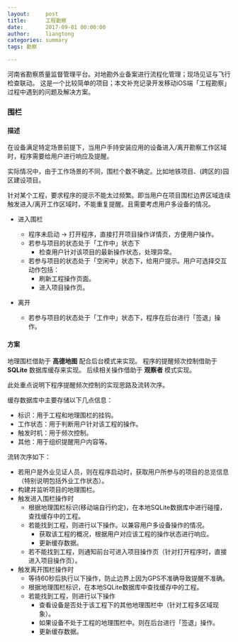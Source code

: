```yaml
---
layout:     post
title:      工程勘察
date:       2017-09-01 00:00:00
author:     liangtong
categories: summary
tags: 勘察

---
```

河南省勘察质量监督管理平台。对地勘外业备案进行流程化管理；现场见证与飞行检查联动。
这是一个比较简单的项目；本文补充记录开发移动iOS端「工程勘察」过程中遇到的问题及解决方案。

<!-- more -->

### 围栏

#### 描述

在设备满足特定场景前提下，当用户手持安装应用的设备进入/离开勘察工作区域时，程序需要给用户进行响应及提醒。

实际情况中，由于工作场景的不同，围栏个数不确定。比如地铁项目、(跨区的)园区建设项目。

针对某个工程，要求程序的提示不能太过频繁。即当用户在项目围栏边界区域连续触发进入/离开工作区域时，不能重复提醒。且需要考虑用户多设备的情况。

 + 进入围栏
    + 程序未启动 -> 打开程序，直接打开项目操作详情页，方便用户操作。
    + 若参与项目的状态处于「工作中」状态下
      + 检查用户针对该项目的最新操作状态，处理异常。
    + 若参与项目的状态处于「空闲中」状态下，给用户提示。用户可选择交互动作包括：
      + 刷新工程操作页面。
      + 进入项目操作页。

 + 离开
    + 若参与项目的状态处于「工作中」状态下，程序在后台进行「签退」操作。

#### 方案

地理围栏借助于 **高德地图** 配合后台模式来实现。
程序的提醒频次控制借助于 **SQLite** 数据库缓存来实现。
后续相关操作借助于 **观察者** 模式实现。

此处重点说明下程序提醒频次控制的实现思路及流转次序。

缓存数据库中主要存储以下几点信息：
 + 标识：用于工程和地理围栏的挂钩。
 + 工作状态：用于判断用户针对该工程的操作。
 + 触发时机：用于频次控制。
 + 其他：用于组织提醒用户内容等。


流转次序如下：
 + 若用户是外业见证人员，则在程序启动时，获取用户所参与的项目的总览信息（特别说明包括外业工作状态）。 
 + 构建并监听项目的地理围栏。
 + 触发进入围栏操作时
     + 根据地理围栏标识(移动端自行约定)，在本地SQLite数据库中进行碰撞，查找缓存中的工程。
     + 若能找到工程，则进行以下操作。以兼容用户多设备操作的情况。
       + 获取该工程的概况，根据用户对应该工程的操作状态进行响应。
       + 更新缓存数据。
     + 若不能找到工程，则通知前台可进入项目操作页（针对打开程序时，直接进入项目操作页）。
 + 触发离开围栏操作时
     + 等待60秒后执行以下操作，防止边界上因为GPS不准确导致提醒不准确。
     + 根据地理围栏标识，在本地SQLite数据库中查找缓存中的工程。
     + 若能找到工程，则进行以下操作
       + 查看设备是否处于该工程下的其他地理围栏中（针对工程多区域现象）。
       + 如果设备不处于工程的地理围栏中。则在后台进行「签退」操作。
       + 更新缓存数据。



